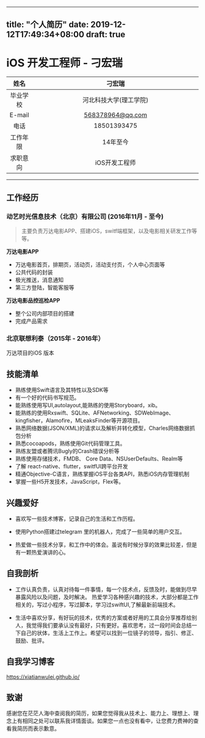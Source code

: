 
---
title: "个人简历"
date: 2019-12-12T17:49:34+08:00
draft: true
---


# iOS 开发工程师 - 刁宏瑞

<style>
table th:first-of-type {
	width: 100px;
}
table th:nth-of-type(2) {
	width: 1000px;
}
</style>

| 姓名 |       刁宏瑞     |
| :-: | :-: |
| 毕业学校 | 河北科技大学(理工学院) |
| E-mail | 568378964@qq.com |
| 电话 | 18501393475 |
| 工作年限 | 14年至今 |
| 求职意向 | iOS开发工程师 |

---

## 工作经历
### 动艺时光信息技术（北京）有限公司 (2016年11月 - 至今)
>主要负责万达电影APP、搭建iOS，switf端框架，以及电影相关研发工作等等。

**万达电影APP**
* 万达电影首页，排期页，活动页，活动支付页，个人中心页面等
* 公共代码的封装
* 极光推送，消息通知
* 第三方登陆，智能客服等

**万达电影品控巡检APP**
* 整个公司内部项目的搭建
* 完成产品需求

### 北京联想利泰（2015年 - 2016年）
万达项目的iOS 版本

## 技能清单

* 熟练使用Swift语言及其特性以及SDK等
* 有一个好的代码书写规范。
* 能熟练使用写UI,autolayout,能熟练的使用Storyboard，xib。
* 能熟练的使用Rxswift、SQLite、AFNetworking、SDWebImage、kingfisher，Alamofire，MLeaksFinder等开源项目。
* 熟悉网络数据(JSON/XML)的请求以及解析并转化模型，Charles网络数据抓包分析
* 熟悉cocoapods，熟练使用Git代码管理工具。
* 熟练友盟或者腾讯Bugly的Crash错误分析等
* 熟练使用存储技术，FMDB、 Core Data、NSUserDefaults、Realm等
* 了解 react-native、flutter，switfUI跨平台开发
* 精通Objective-C语言，熟练掌握iOS平台各类API，熟悉iOS内存管理机制
* 掌握一些H5开发技术，JavaScript，Flex等。

## 兴趣爱好

* 喜欢写一些技术博客，记录自己的生活和工作历程。

* 使用Python搭建过telegram 里的机器人，完成了一些简单的用户交互。

* 热爱做一些技术分享，和工作中的体会。虽说有时候分享的效果比较差，但是有一颗热爱演讲的心。

## 自我剖析

* 工作认真负责，认真对待每一件事情，每一个技术点，反馈及时，能做到尽早暴露风险以及问题，及时解决。
热爱学习各种感兴趣的技术，大部分都是工作相关的，写过小程序，写过脚本，学习过swiftUI,了解最新前端技术。

* 生活中喜欢分享，有好玩的技术，优秀的方案或者好用的工具会分享推荐给别人，我觉得我们要承认没有最好，只有更好。喜欢思考，过一段时间会总结一下自己的状体，生活上工作上。希望可以找到一位镜子的领导，指引、修正、鼓励、批评。

## 自我学习博客
https://xiatianwulei.github.io/
## 致谢
感谢您在茫茫人海中查阅我的简历，如果您觉得我从技术上、能力上、理想上、理念上有相同之处可以联系我详情面谈。如果您一点也没有看中，让您费力费神的查看我简历而表示歉意。










